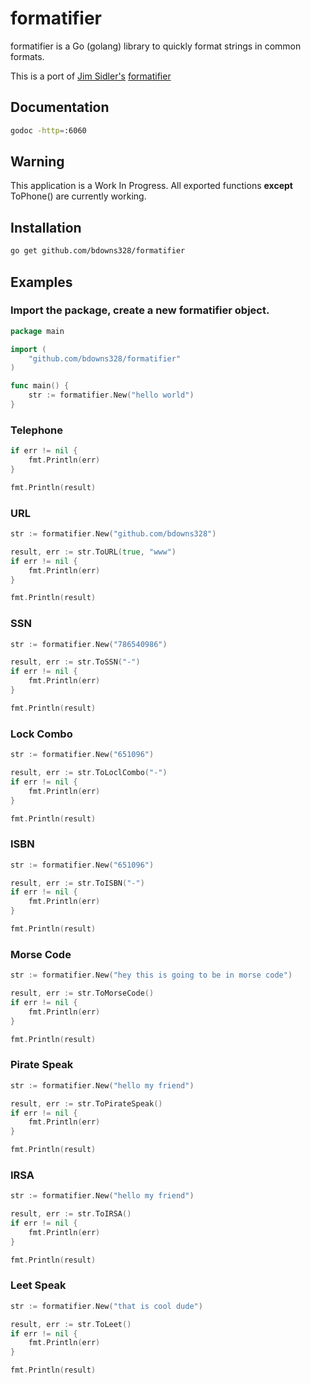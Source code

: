 # formatifier

formatifier is a Go (golang) library to quickly format strings in common formats.

This is a port of [Jim Sidler's](https://github.com/jvsidler) [formatifier](https://github.com/jvsidler/formatifier) 

## Documentation

```bash
godoc -http=:6060
```

## Warning

This application is a Work In Progress.  All exported functions __except__ ToPhone() are currently working.

## Installation

```bash
go get github.com/bdowns328/formatifier
```

## Examples

### Import the package, create a new formatifier object.

```Go
package main

import (
    "github.com/bdowns328/formatifier"
)

func main() {
    str := formatifier.New("hello world")
}
```

### Telephone

```Go
if err != nil {
    fmt.Println(err)
}

fmt.Println(result)
```

### URL

```Go
str := formatifier.New("github.com/bdowns328")

result, err := str.ToURL(true, "www")
if err != nil {
    fmt.Println(err)
}

fmt.Println(result)
```

### SSN

```Go
str := formatifier.New("786540986")

result, err := str.ToSSN("-")
if err != nil {
    fmt.Println(err)
}

fmt.Println(result)
```

### Lock Combo

```Go
str := formatifier.New("651096")

result, err := str.ToLoclCombo("-")
if err != nil {
    fmt.Println(err)
}

fmt.Println(result)
```

### ISBN

```Go
str := formatifier.New("651096")

result, err := str.ToISBN("-")
if err != nil {
    fmt.Println(err)
}

fmt.Println(result)
```

### Morse Code

```Go
str := formatifier.New("hey this is going to be in morse code")

result, err := str.ToMorseCode()
if err != nil {
    fmt.Println(err)
}

fmt.Println(result)
```

### Pirate Speak

```Go
str := formatifier.New("hello my friend")

result, err := str.ToPirateSpeak()
if err != nil {
    fmt.Println(err)
}

fmt.Println(result)
```

### IRSA

```Go
str := formatifier.New("hello my friend")

result, err := str.ToIRSA()
if err != nil {
    fmt.Println(err)
}

fmt.Println(result)
```

### Leet Speak

```Go
str := formatifier.New("that is cool dude")

result, err := str.ToLeet()
if err != nil {
    fmt.Println(err)
}

fmt.Println(result)
```

